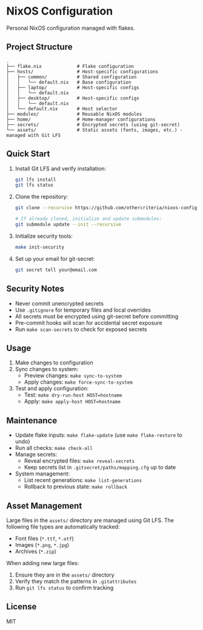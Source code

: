 # NixOS Configuration

Personal NixOS configuration managed with flakes.

## Project Structure

```console
.
├── flake.nix             # Flake configuration
├── hosts/                # Host-specific configurations
│   ├── common/           # Shared configuration
│   │   └── default.nix   # Base configuration
│   ├── laptop/           # Host-specific configs
│   │   └── default.nix
│   ├── desktop/          # Host-specific configs
│   │   └── default.nix
│   └── default.nix       # Host selector
├── modules/              # Reusable NixOS modules
├── home/                 # Home-manager configurations
├── secrets/              # Encrypted secrets (using git-secret)
└── assets/               # Static assets (fonts, images, etc.) - managed with Git LFS
```

## Quick Start

1. Install Git LFS and verify installation:

   ```bash
   git lfs install
   git lfs status
   ```

1. Clone the repository:

   ```bash
   git clone --recursive https://github.com/othercriteria/nixos-config.git

   # If already cloned, initialize and update submodules:
   git submodule update --init --recursive
   ```

1. Initialize security tools:

   ```bash
   make init-security
   ```

1. Set up your email for git-secret:

   ```bash
   git secret tell your@email.com
   ```

## Security Notes

- Never commit unencrypted secrets
- Use `.gitignore` for temporary files and local overrides
- All secrets must be encrypted using git-secret before committing
- Pre-commit hooks will scan for accidental secret exposure
- Run `make scan-secrets` to check for exposed secrets

## Usage

1. Make changes to configuration
1. Sync changes to system:
   - Preview changes: `make sync-to-system`
   - Apply changes: `make force-sync-to-system`
1. Test and apply configuration:
   - Test: `make dry-run-host HOST=hostname`
   - Apply: `make apply-host HOST=hostname`

## Maintenance

- Update flake inputs: `make flake-update` (use `make flake-restore` to undo)
- Run all checks: `make check-all`
- Manage secrets:
  - Reveal encrypted files: `make reveal-secrets`
  - Keep secrets list in `.gitsecret/paths/mapping.cfg` up to date
- System management:
  - List recent generations: `make list-generations`
  - Rollback to previous state: `make rollback`

## Asset Management

Large files in the `assets/` directory are managed using Git LFS. The following
file types are automatically tracked:

- Font files (`*.ttf`, `*.otf`)
- Images (`*.png`, `*.jpg`)
- Archives (`*.zip`)

When adding new large files:

1. Ensure they are in the `assets/` directory
1. Verify they match the patterns in `.gitattributes`
1. Run `git lfs status` to confirm tracking

## License

MIT
